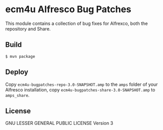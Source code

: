 # ecm4u Alfresco Bug Patches

This module contains a collection of bug fixes for Alfrexco, both the
repository and Share.

## Build

```
$ mvn package
```

## Deploy

Copy `ecm4u-bugpatches-repo-3.0-SNAPSHOT.amp` to the `amps` folder of your
Alfresco installation, copy `ecm4u-bugpatches-share-3.0-SNAPSHOT.amp` to
`amps_share`.

## License

GNU LESSER GENERAL PUBLIC LICENSE Version 3
